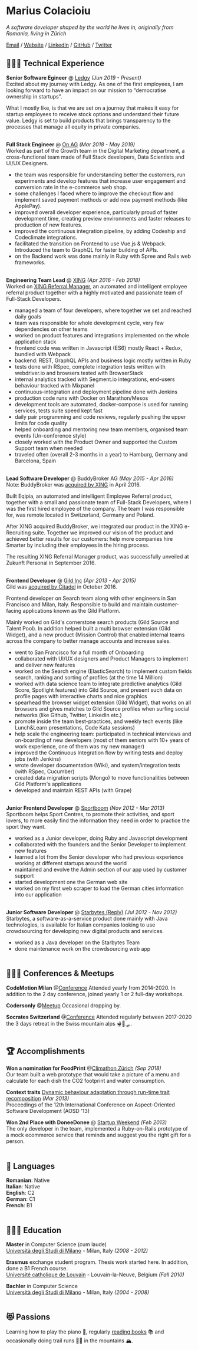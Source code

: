# Marius Colacioiu

_A software developer shaped by the world he lives in, originally from Romania, living in Zürich_ <br>

[Email](mailto:hello@colmarius.net) / [Website](https://colmarius.net/) / [LinkedIn](https://www.linkedin.com/in/mariuscolacioiu/) / [GitHub](https://github.com/colmarius/) / [Twitter](https://twitter.com/colmarius/)

## 👨🏻‍💻 Technical Experience

**Senior Software Egineer** @ [Ledgy](https://ledgy.com/) _(Jun 2019 - Present)_ <br>
Excited about my journey with Ledgy. As one of the first employees, I am looking forward to have an impact on our mission to “democratise ownership in startups”.

What I mostly like, is that we are set on a journey that makes it easy for startup employees to receive stock options and understand their future value. Ledgy is set to build products that brings transparency to the processes that manage all equity in private companies.
<br><br>

**Full Stack Engineer** @ [On AG](https://www.on-running.com/) _(Mar 2018 - May 2019)_ <br>
Worked as part of the Growth team in the Digital Marketing department, a cross-functional team made of Full Stack developers, Data Scientists and UI/UX Designers.

* the team was responsible for understanding better the customers, run experiments and develop features that increase user engagement and conversion rate in the e-commerce web shop.
* some challenges I faced where to improve the checkout flow and implement saved payment methods or add new payment methods (like ApplePay).
* improved overall developer experience, particularly proud of faster development time, creating preview environments and faster releases to production of new features.
* improved the continuous integration pipeline, by adding Codeship and Codeclimate integrations.
* facilitated the transition on Frontend to use Vue.js & Webpack. Introduced the team to GraphQL for faster building of APIs.
* on the Backend work was done mainly in Ruby with Spree and Rails web frameworks.
<br><br>

**Engineering Team Lead** @ [XING](https://www.xing.com/) _(Apr 2016 - Feb 2018)_ <br>
Worked on [XING Referral Manager](https://recruiting.xing.com/en/products-solutions/products/xing-referralmanager), an automated and intelligent employee referral product together with a highly motivated and passionate team of Full-Stack Developers.

* managed a team of four developers, where together we set and reached daily goals
* team was responsible for whole development cycle, very few dependencies on other teams
* worked on product features and integrations implemented on the whole application stack
* frontend code was written in Javascript (ES6) mostly React + Redux, bundled with Webpack
* backend: REST, GraphQL APIs and  business logic mostly written in Ruby
* tests done with RSpec, complete integration tests written with webdriver.io and browsers tested with BrowserStack
* internal analytics tracked with Segment.io integrations, end-users behaviour tracked with Mixpanel
* continuous-integration and deployment pipeline done with Jenkins
* production code runs with Docker on Marathon/Mesos
* development tools are automated, docker-compose is used for running services, tests suite speed kept fast
* daily pair programming and code reviews, regularly pushing the upper limits for code quality
* helped onboarding and mentoring new team members, organised team events (Un-conference style)
* closely worked with the Product Owner and supported the Custom Support team when needed
* traveled often (overall 2-3 months in a year) to Hamburg, Germany and Barcelona, Spain
<br><br>

**Lead Software Developer** @ BuddyBroker AG _(May 2015 - Apr 2016)_ <br>
Note: BuddyBroker was [acquired by XING](https://www.it-markt.ch/news/2016-04-14/xing-kauft-buddybrokerhttps://ledgy.com/) in April 2016.

Built Eqipia, an automated and intelligent Employee Referral product, together with a small and passionate team of Full-Stack Developers, where I was the first hired employee of the company. The team I was responsible for, was remote located in Switzerland, Germany and Poland.

After XING acquired BuddyBroker, we integrated our product in the XING e-Recruiting suite. Together we improved our vision of the product and achieved better results for our customers: help more companies hire Smarter by including their employees in the hiring process.

The resulting XING Referral Manager product, was successfully unveiled at Zukunft Personal in September 2016.
<br><br>

**Frontend Developer** @ [Gild Inc](https://www.crunchbase.com/organization/gild) _(Apr 2013 - Apr 2015)_ <br>
Gild was [acquired by Citadel](https://www.crunchbase.com/acquisition/citadel-acquires-gild--b47f07a1) in October 2016.

Frontend developer on Search team along with other engineers in San Francisco and Milan, Italy. Responsible to build and maintain customer-facing applications known as the Gild Platform.

Mainly worked on Gild's cornerstone search products (Gild Source and Talent Pool). In addition helped built a multi browser extension (Gild Widget), and a new product (Mission Control) that enabled internal teams across the company to better manage accounts and increase sales.

* went to San Francisco for a full month of Onboarding
* collaborated with UI/UX designers and Product Managers to implement and deliver new features
* worked on the Search engine (ElasticSearch) to implement custom fields search, ranking and sorting of profiles (at the time 14 Million)
* worked with data science team to integrate predictive analytics (Gild Score, Spotlight features) into Gild Source, and present such data on profile pages with interactive charts and nice graphics 
* spearhead the browser widget extension (Gild Widget), that works on all browsers and gives matches to Gild Source profiles when surfing social networks (like Github, Twitter, LinkedIn etc.)
* promote inside the team best-practices, and weekly tech events (like Lunch&Learn presentations, Code Kata sessions)
* help scale the engineering team: participated in technical interviews and on-boarding of new developers (most of them seniors with 10+ years of work experience, one of them was my new manager)
* improved the Continuous Integration flow by writing tests and deploy jobs (with Jenkins)
* wrote developer documentation (Wiki), and system/integration tests (with RSpec, Cucumber)
* created data migration scripts (Mongo) to move functionalities between Gild Platform's applications
* developed and maintain REST APIs (with Grape)
<br><br>

**Junior Frontend Developer** @ [Sportboom](https://www.sportboom.it/) _(Nov 2012 - Mar 2013)_ <br>
Sportboom helps Sport Centres, to promote their activities, and sport lovers, to more easily find the information they need in order to practice the sport they want.

* worked as a Junior developer, doing Ruby and Javascript development
* collaborated with the founders and the Senior Developer to implement new features
* learned a lot from the Senior developer who had previous experience working at different startups around the world
* maintained and evolve the Admin section of our app used by customer support
* started development one the German web site
* worked on my first web scraper to load the German cities information into our application
<br><br>

**Junior Software Developer** @ [Starbytes (Reply)](https://www.starbytes.it/) _(Jul 2012 - Nov 2012)_ <br>
Starbytes, a software-as-a-service product done mainly with Java technologies, is available for Italian companies looking to use crowdsourcing for developing new digital products and services.

* worked as a Java developer on the Starbytes Team
* done maintenance work on the crowdsourcing web app
<br><br>

## 🧑🏻‍🏫 Conferences & Meetups

**CodeMotion Milan** @[Conference](https://events.codemotion.com/) Attended yearly from 2014-2020. In addition to the 2 day conference, joined yearly 1 or 2 full-day workshops.

**Codersonly** @[Meetup](https://codersonly.org/) Occasional dropping by.

**Socrates Switzerland** @[Conference](https://socrates-ch.org/) Attended regularly between 2017-2020 the 3 days retreat in the Swiss mountain alps 🫕🧀🛷.
<br><br>

## 🏆 Accomplishments

**Won a nomination for FoodPrint** @[Climathon Zürich](https://dach.climate-kic.org/news/climathon-zuerich-24-stunden-fuer-den-klimaschutz/) _(Sep 2018)_<br>
Our team built a web prototype that would take a picture of a menu and calculate for each dish the CO2 footprint and water consumption.

**Context traits** [Dynamic behaviour adaptation through run-time trait recomposition](https://released.info.ucl.ac.be/Publications/ContextTraitsDynamicBehaviourAdaptationThroughRun-TimeTraitRecomposition) _(Mar 2013)_<br>
Proceedings of the 12th International Conference on Aspect-Oriented Software Development (AOSD '13)

**Won 2nd Place with DoneeDonee** @ [Startup Weekend](https://www.startupbusiness.it/amazing-startup-weekend-all-are-winners-2/77326/) _(Feb 2013)_<br>
The only developer in the team, implemented a Ruby-on-Rails prototype of a mock ecommerce service that reminds and suggest you the right gift for a person.
<br><br>

## 💬 Languages

**Romanian**: Native <br>
**Italian**: Native <br>
**English**: C2 <br>
**German**: C1 <br>
**French**: B1 <br>
<br>

## 👨🏻‍🎓 Education

**Master** in Computer Science (cum laude)<br>
[Università degli Studi di Milano](https://www.unimi.it/en/) - Milan, Italy _(2008 - 2012)_

**Erasmus** exchange student program. Thesis work started here. In addition, done a B1 French course.<br>
[Université catholique de Louvain](https://uclouvain.be/en/) - Louvain-la-Neuve, Belgium _(Fall 2010)_

**Bachler** in Computer Science<br>
[Università degli Studi di Milano](https://www.unimi.it/en/) - Milan, Italy _(2004 - 2008)_
<br><br>

## 😻 Passions

Learning how to play the piano 🎹, regularly [reading books](https://www.goodreads.com/user/show/5173202-marius-colacioiu) 📚 and occasionally doing trail runs 🏃🏻 in the mountains 🏔.
